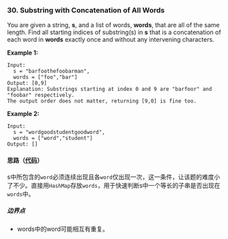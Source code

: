 ### 30. Substring with Concatenation of All Words

You are given a string, **s**, and a list of words, **words**, that are all of the same length. Find all starting indices of substring(s) in **s** that is a concatenation of each word in **words** exactly once and without any intervening characters.

**Example 1:**

```
Input:
  s = "barfoothefoobarman",
  words = ["foo","bar"]
Output: [0,9]
Explanation: Substrings starting at index 0 and 9 are "barfoor" and "foobar" respectively.
The output order does not matter, returning [9,0] is fine too.
```

**Example 2:**

```
Input:
  s = "wordgoodstudentgoodword",
  words = ["word","student"]
Output: []
```

#### 思路（[代码](Solution.java)）

s中所包含的`word`必须连续出现且各`word`仅出现一次，这一条件，让该题的难度小了不少。直接用`HashMap`存放`words`，用于快速判断s中一个等长的子串是否出现在`words`中。

##### 边界点

- words中的word可能相互有重复。